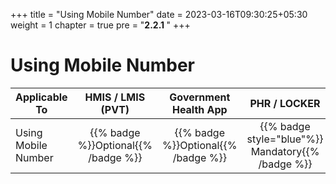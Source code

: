 +++
title = "Using Mobile Number"
date = 2023-03-16T09:30:25+05:30
weight = 1
chapter = true
pre = "<b>2.2.1 </b>"
+++

# Using Mobile Number

|  Applicable To                             |   HMIS / LMIS (PVT)  |   Government Health App  |   PHR / LOCKER    |
|-------------------------------|:----------------------:|:--------------------:|:-------------------:|
|   Using Mobile Number                     |  {{% badge %}}Optional{{% /badge %}}       |  {{% badge %}}Optional{{% /badge %}}         |  {{% badge style="blue"%}} Mandatory{{% /badge %}}       |



